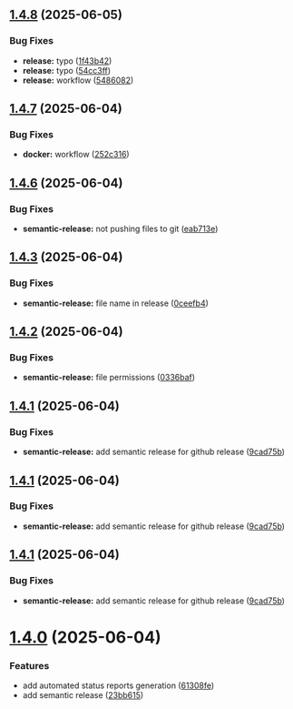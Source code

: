 ## [1.4.8](https://github.com/Levy-Tal/site-availability/compare/v1.4.7...v1.4.8) (2025-06-05)


### Bug Fixes

* **release:** typo ([1f43b42](https://github.com/Levy-Tal/site-availability/commit/1f43b42197079def51932b280c9a83c537cd4779))
* **release:** typo ([54cc3ff](https://github.com/Levy-Tal/site-availability/commit/54cc3ff87bbf18c7479edd41b920dd7c449e0cec))
* **release:** workflow ([5486082](https://github.com/Levy-Tal/site-availability/commit/5486082b0720320629983bee4593319f1e2a9af4))

## [1.4.7](https://github.com/Levy-Tal/site-availability/compare/v1.4.6...v1.4.7) (2025-06-04)


### Bug Fixes

* **docker:** workflow ([252c316](https://github.com/Levy-Tal/site-availability/commit/252c316f1045cb16633f714720a8a15b68d290d8))

## [1.4.6](https://github.com/Levy-Tal/site-availability/compare/v1.4.5...v1.4.6) (2025-06-04)


### Bug Fixes

* **semantic-release:** not pushing files to git ([eab713e](https://github.com/Levy-Tal/site-availability/commit/eab713e3b8c1c134b796adcec9ae6977d2b48a8f))

## [1.4.3](https://github.com/Levy-Tal/site-availability/compare/v1.4.2...v1.4.3) (2025-06-04)


### Bug Fixes

* **semantic-release:** file name in release ([0ceefb4](https://github.com/Levy-Tal/site-availability/commit/0ceefb49ce7c9c0ce80264f658c11a8699ca1861))

## [1.4.2](https://github.com/Levy-Tal/site-availability/compare/v1.4.1...v1.4.2) (2025-06-04)


### Bug Fixes

* **semantic-release:** file permissions ([0336baf](https://github.com/Levy-Tal/site-availability/commit/0336bafe747ee36359dca5d95c4ffd955d4c88bd))

## [1.4.1](https://github.com/Levy-Tal/site-availability/compare/v1.4.0...v1.4.1) (2025-06-04)


### Bug Fixes

* **semantic-release:** add semantic release for github release ([9cad75b](https://github.com/Levy-Tal/site-availability/commit/9cad75bdf6177a5063fc5ce4df41e8f1ccddae3b))

## [1.4.1](https://github.com/Levy-Tal/site-availability/compare/v1.4.0...v1.4.1) (2025-06-04)


### Bug Fixes

* **semantic-release:** add semantic release for github release ([9cad75b](https://github.com/Levy-Tal/site-availability/commit/9cad75bdf6177a5063fc5ce4df41e8f1ccddae3b))

## [1.4.1](https://github.com/Levy-Tal/site-availability/compare/v1.4.0...v1.4.1) (2025-06-04)


### Bug Fixes

* **semantic-release:** add semantic release for github release ([9cad75b](https://github.com/Levy-Tal/site-availability/commit/9cad75bdf6177a5063fc5ce4df41e8f1ccddae3b))

# [1.4.0](https://github.com/Levy-Tal/site-availability/compare/v1.3.0...v1.4.0) (2025-06-04)


### Features

* add automated status reports generation ([61308fe](https://github.com/Levy-Tal/site-availability/commit/61308feba138d050c2d102f6a333e7584f1d8dec))
* add semantic release ([23bb615](https://github.com/Levy-Tal/site-availability/commit/23bb6155c6b37723b3f0ab72c9457ee2009f9d4e))
